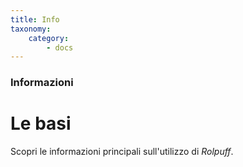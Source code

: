 ```yaml
---
title: Info
taxonomy:
    category:
        - docs
---
```


### Informazioni
# Le basi
Scopri le informazioni principali sull'utilizzo di *Rolpuff*.